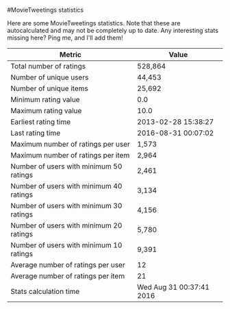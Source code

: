 #MovieTweetings statistics

Here are some MovieTweetings statistics. Note that these are autocalculated and may not be completely up to date. Any interesting stats missing here? Ping me, and I'll add them!

Metric | Value
--- | ---
Total number of ratings                 | 528,864
Number of unique users                  | 44,453
Number of unique items                  | 25,692
Minimum rating value                    | 0.0
Maximum rating value                    | 10.0
Earliest rating time                    | 2013-02-28 15:38:27
Last rating time                        | 2016-08-31 00:07:02
Maximum number of ratings per user      | 1,573
Maximum number of ratings per item      | 2,964
Number of users with minimum 50 ratings | 2,461
Number of users with minimum 40 ratings | 3,134
Number of users with minimum 30 ratings | 4,156
Number of users with minimum 20 ratings | 5,780
Number of users with minimum 10 ratings | 9,391
Average number of ratings per user      | 12
Average number of ratings per item      | 21
Stats calculation time                  | Wed Aug 31 00:37:41 2016

